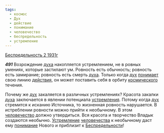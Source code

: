 ```yaml
---
tags:
  - космос
  - Дух
  - действие
  - понимание
  - человечество
  - беспредельность
  - устремление
---
```


[Беспредельность 2 1931г](/agni/1931)

___491___
Возрождение [духа](/tag/#Дух) накопляется устремлением, не в ровных умениях, которые застилают ум. Ровность есть обычность; ровность есть замирание; ровность есть смерть [духа](/tag/#Дух). Только когда [дух](/tag/#Дух) [понимает](/tag/#[понимание](/tag/#понимание)) свою линию [действия](/tag/#действие), он может поставить себя в орбиту [космического](/tag/#космос) течения.   

Почему же [дух](/tag/#Дух) закаляется в различных устремлениях? Красота закалки [духа](/tag/#Дух) заключается в явлении потенциала [устремления](/tag/#устремление). Потому когда [дух](/tag/#Дух) стремится к исканию Источника, то жизненная ровность нарушается. В истреблении ровности можно прийти к необычному. В этом [человечество](/tag/#человечество) должно утвердиться. Вся красота и творчество Владык создаются необычно. [Устремление](/tag/#устремление) [человечества](/tag/#человечество) к необычному даст ему [понимание](/tag/#понимание) Нового и приблизит к [Беспредельности](/tag/#беспредельность)!   


